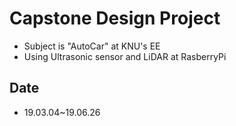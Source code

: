 # Capstone Design Project
* Subject is "AutoCar" at KNU's EE
* Using Ultrasonic sensor and LiDAR at RasberryPi

## Date
* 19.03.04~19.06.26
